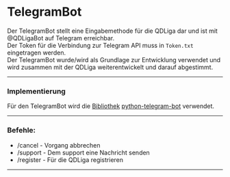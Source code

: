 # TelegramBot
Der TelegramBot stellt eine Eingabemethode für die QDLiga dar und ist mit @QDLigaBot auf Telegram erreichbar.\
Der Token für die Verbindung zur Telegram API muss in `Token.txt` eingetragen werden.\
Der TelegramBot wurde/wird als Grundlage zur Entwicklung verwendet und wird zusammen mit der QDLiga weiterentwickelt und darauf abgestimmt.

---
### Implementierung
Für den TelegramBot wird die [Bibliothek](Bibliotheken.md "Bibliotheken") [python-telegram-bot](https://python-telegram-bot.org/ "python-telegram-bot") verwendet.

---
### Befehle:
- /cancel - Vorgang abbrechen
- /support - Dem support eine Nachricht senden
- /register - Für die QDLiga registrieren

---